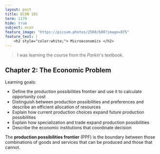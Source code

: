 ```yaml
---
layout: post
title: ECON 101
term: 1179
hide: true
subject: econ
feature_image: "https://picsum.photos/2560/600?image=875"
feature_text: |
    <h2 style="color:white;"> Microeconomics </h2>
---
```


> I was learning the course from the *Parkin*'s textbook.

## Chapter 2: The Economic Problem

Learning goals:
- Define the production possibilities frontier and use it to calculate opportunity cost
- Distinguish between production possibilities and preferences and describe an efficient allocation of resources
- Explain how current production choices expand future production possibilities
- Explain how specialization and trade expand production possibilities
- Describe the economic institutions that coordinate decision

The **production possibilities frontier** (PPF) is the boundary between those combinations of goods and services that can be produced and those that cannot.
